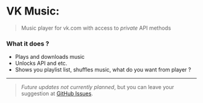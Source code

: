 VK Music:
======

> Music player for vk.com with access to *private* API methods


### What it does ?
* Plays and downloads music
* Unlocks API and etc.
* Shows you playlist list, shuffles music, what do you want from player ?
______

> *Future updates not currently planned*, but you can leave your suggestion at [GitHub Issues](https://github.com/gbowsky/VKMusic/issues).
